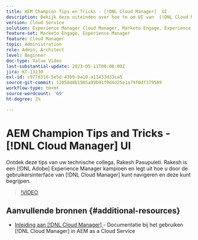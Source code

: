 ```yaml
---
title: AEM Champion Tips en Tricks - [!DNL Cloud Manager]  UI
description: Bekijk deze uiteinden over hoe te om UI van  [!DNL Cloud Manager] van AEM kampioen en deskundige, Rakesh Pasupuleti te gebruiken.
version: Cloud Service
solution: Experience Manager Cloud Manager, Marketo Engage, Experience Manager
feature-set: Marketo Engage, Experience Manager
feature: Cloud Manager
topic: Administration
role: Admin, Architect
level: Beginner
doc-type: Value Video
last-substantial-update: 2023-05-11T00:00:00Z
jira: KT-13230
exl-id: c977d316-5e5d-43b9-ba10-a11433d33ca5
source-git-commit: 1205848b1985a99b91f9d4d25e1a79f0df379589
workflow-type: tm+mt
source-wordcount: '69'
ht-degree: 2%

---
```


# AEM Champion Tips and Tricks - [!DNL Cloud Manager] UI

Ontdek deze tips van uw technische collega, Rakesh Pasupuleti. Rakesh is een [!DNL Adobe] Experience Manager kampioen en legt uit hoe u door de gebruikersinterface van [!DNL Cloud Manager] kunt navigeren en deze kunt begrijpen.

>[!VIDEO](https://video.tv.adobe.com/v/3419298?quality=12&learn=on)

## Aanvullende bronnen {#additional-resources}

* [ Inleiding aan  [!DNL Cloud Manager] ](https://experienceleague.adobe.com/docs/experience-manager-cloud-service/content/onboarding/concepts/cloud-manager-introduction.html) - Documentatie bij het gebruiken [!DNL Cloud Manager] in AEM as a Cloud Service
